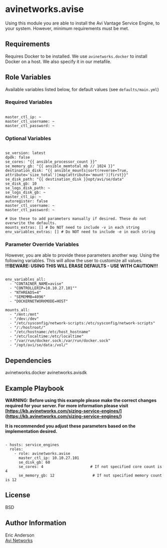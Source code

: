 # avinetworks.avise

Using this module you are able to install the Avi Vantage Service Engine, to your system. However, minimum requirements must be met.

## Requirements

Requires Docker to be installed. We use `avinetworks.docker` to install Docker on a host. We also specify it in our metafile.

## Role Variables

Available variables listed below, for default values (see `defaults/main.yml`)

### Required Variables
```

master_ctl_ip: ~
master_ctl_username: ~
master_ctl_password: ~
```

### Optional Variables
```

se_version: latest
dpdk: false
se_cores: "{{ ansible_processor_count }}"
se_memory_gb: "{{ ansible_memtotal_mb // 1024 }}"
destination_disk: "{{ ansible_mounts|sort(reverse=True, attribute='size_total')|map(attribute='mount')|first}}"
se_disk_path: "{{ destination_disk }}opt/avi/se/data"
se_disk_gb: 10
se_logs_disk_path: ~
se_logs_disk_gb: ~
master_ctl_ip: ~
autoregister: false
master_ctl_username: ~
master_ctl_password: ~

# Use these to add parameters manually if desired. These do not overwrite the defaults.
mounts_extras: [] # Do NOT need to include -v in each string
env_variables_extras: [] # Do NOT need to include -e in each string
```

### Parameter Override Variables
However, you are able to provide these parameters another way. Using the following variables. This will allow the user to customize all values.  
**!!!BEWARE: USING THIS WILL ERASE DEFAULTS - USE WITH CAUTION!!!**

```

env_variables_all:
  - "CONTAINER_NAME=avise"
  - "CONTROLLERIP=10.10.27.101""
  - "NTHREADS=4"
  - "SEMEMMB=4096"
  - "DOCKERNETWORKMODE=HOST"

mounts_all:
  - "/mnt:/mnt"
  - "/dev:/dev"
  - "/etc/sysconfig/network-scripts:/etc/sysconfig/network-scripts"
  - "/:/hostroot/"
  - "/etc/hostname:/etc/host_hostname"
  - "/etc/localtime:/etc/localtime"
  - "/var/run/docker.sock:/var/run/docker.sock"
  - "/opt/avi/se/data:/vol/"
```

## Dependencies

avinetworks.docker
avinetworks.avisdk

## Example Playbook

**WARNING:**
**Before using this example please make the correct changes required for your server. For more information please visit [https://kb.avinetworks.com/sizing-service-engines/] (https://kb.avinetworks.com/sizing-service-engines/)**

**It is recommended you adjust these parameters based on the implementation desired.**

```

- hosts: service_engines
  roles:
    - role: avinetworks.avise
      master_ctl_ip: 10.10.27.101
      se_disk_gb: 60
      se_cores: 4                     # If not specified core count is 4
      se_memory_gb: 12                 # If not specified memory count is 12
```

## License

BSD

## Author Information

Eric Anderson  
[Avi Networks](http://avinetworks.com)
